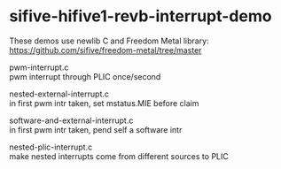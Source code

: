 # sifive-hifive1-revb-interrupt-demo
These demos use newlib C and Freedom Metal library: https://github.com/sifive/freedom-metal/tree/master  
  
pwm-interrupt.c  
  pwm interrupt through PLIC once/second  
  
nested-external-interrupt.c  
  in first pwm intr taken, set mstatus.MIE before claim  
  
software-and-external-interrupt.c  
  in first pwm intr taken, pend self a software intr  
  
nested-plic-interrupt.c  
  make nested interrupts come from different sources to PLIC  
